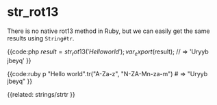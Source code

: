 # str_rot13

There is no native rot13 method in Ruby, but we can easily get the same
results using `String#tr`.

{{code:php
    $result = str_rot13('Hello world');
    var_export($result);
    // => 'Uryyb jbeyq'
}}

{{code:ruby
    p "Hello world".tr("A-Za-z", "N-ZA-Mn-za-m")
    # => "Uryyb jbeyq"
}}


{{related:
    strings/strtr
}}
